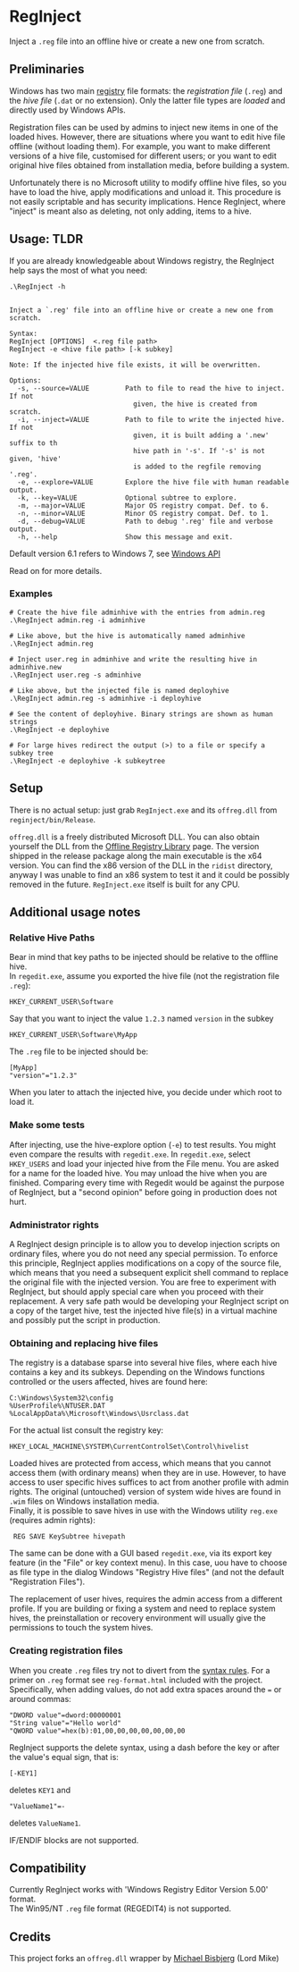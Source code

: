 # RegInject

Inject a `.reg` file into an offline hive or create a new one from scratch.      



## Preliminaries

Windows has two main [registry](https://en.wikipedia.org/wiki/Windows_Registry) file formats: the _registration file_ (`.reg`) and the _hive file_ (`.dat` or no extension). Only the latter file types are _loaded_ and directly used by Windows APIs. 

Registration files can be used by admins to inject new items in one of the loaded hives. 
However, there are situations where you want to edit hive file offline (without loading them). For example, you want to make different versions of a hive file, customised for different users; or you want to edit original hive files obtained from installation media, before building a system. 

Unfortunately there is no Microsoft utility to modify offline hive files, so you have to load the hive,  apply  modifications and unload it. This  procedure is not easily scriptable and  has security implications. 
Hence RegInject, where "inject"  is meant also as deleting, not only adding, items to a hive. 


## Usage: TLDR


If you are already knowledgeable about Windows registry, the RegInject help says the most of what you need:


    
    .\RegInject -h       

                                                                              
    Inject a `.reg' file into an offline hive or create a new one from scratch.   
                                                                                  
    Syntax:                                                                       
    RegInject [OPTIONS]  <.reg file path>                                         
    RegInject -e <hive file path> [-k subkey]                                     
                                                                                  
    Note: If the injected hive file exists, it will be overwritten.               
                                                                                  
    Options:                                                                      
      -s, --source=VALUE         Path to file to read the hive to inject. If not  
                                   given, the hive is created from scratch.       
      -i, --inject=VALUE         Path to file to write the injected hive. If not  
                                   given, it is built adding a '.new' suffix to th
                                   hive path in '-s'. If '-s' is not given, 'hive'
                                   is added to the regfile removing '.reg'.       
      -e, --explore=VALUE        Explore the hive file with human readable output.
      -k, --key=VALUE            Optional subtree to explore.                     
      -m, --major=VALUE          Major OS registry compat. Def. to 6.             
      -n, --minor=VALUE          Minor OS registry compat. Def. to 1.             
      -d, --debug=VALUE          Path to debug '.reg' file and verbose output.    
      -h, --help                 Show this message and exit.                      
  
  
Default version 6.1 refers to Windows 7,  see [Windows API](https://msdn.microsoft.com/en-us/library/ee210773)

Read on for more details. 

### Examples


    # Create the hive file adminhive with the entries from admin.reg
    .\RegInject admin.reg -i adminhive

    # Like above, but the hive is automatically named adminhive
    .\RegInject admin.reg

    # Inject user.reg in adminhive and write the resulting hive in adminhive.new
    .\RegInject user.reg -s adminhive

    # Like above, but the injected file is named deployhive
    .\RegInject admin.reg -s adminhive -i deployhive

    # See the content of deployhive. Binary strings are shown as human strings
    .\RegInject -e deployhive

    # For large hives redirect the output (>) to a file or specify a subkey tree
    .\RegInject -e deployhive -k subkeytree


## Setup 

There is no actual setup: just grab `RegInject.exe` and its `offreg.dll` from `reginject/bin/Release`. 

 `offreg.dll` is a freely distributed Microsoft DLL. You can also obtain yourself the DLL from the [Offline Registry Library](https://msdn.microsoft.com/en-us/library/ee210757) page. The version shipped in the release package along the main executable is the x64 version. You can find the x86 version of the DLL in the `ridist` directory, anyway I was unable to find an x86 system to test it and it could be possibly removed in the future. `RegInject.exe` itself is built for any CPU. 


## Additional usage notes

### Relative Hive Paths

Bear in mind that key paths to be injected should be relative to the offline hive.   
In `regedit.exe`, assume  you exported the hive file (not the registration file `.reg`):

    HKEY_CURRENT_USER\Software
	
	
Say that you want to inject the value `1.2.3` named `version` in the subkey

    HKEY_CURRENT_USER\Software\MyApp

The `.reg` file to be injected should be: 


    [MyApp]
    "version"="1.2.3" 
	
When you later to attach the injected hive, you decide under which root to load it. 

### Make some tests

After injecting,  use the hive-explore option (`-e`) to test results. You might even compare the results with  `regedit.exe`.  In `regedit.exe`,  select `HKEY_USERS` and load your injected hive from the File menu. You are asked for a name for the loaded hive. You may unload the hive when you are finished. 
Comparing every time with Regedit would be against the purpose of RegInject, but a "second opinion" before going in production does not hurt. 

### Administrator rights

A RegInject design principle is to allow you to develop injection scripts on ordinary files, where you do not need any special permission. To enforce this principle, RegInject applies modifications on a copy of the source file, which means that you need a subsequent explicit shell command to replace the original file with the injected version. You are free to experiment with RegInject, but should apply special care when you proceed with their replacement. A very safe path would be developing your RegInject script on a copy of the target hive, test the injected hive file(s) in a virtual machine and possibly put the script in production. 

### Obtaining and replacing hive files

The registry is a database sparse into several hive files, where each hive contains a key and its subkeys. 
Depending on the Windows functions controlled or the users affected, hives are found here: 

    C:\Windows\System32\config
    %UserProfile%\NTUSER.DAT
    %LocalAppData%\Microsoft\Windows\Usrclass.dat

For the actual list consult the  registry key:

    HKEY_LOCAL_MACHINE\SYSTEM\CurrentControlSet\Control\hivelist

Loaded hives are protected from access, which means that you cannot access them (with ordinary means)  when they are in use. However, to have access to user specific hives suffices to act from another profile with admin rights. The original (untouched) version of system wide hives are found in `.wim` files on Windows installation media.   
Finally, it is possible to save hives in use with the Windows utility `reg.exe` (requires admin rights):

     REG SAVE KeySubtree hivepath

The same can be done with a GUI based `regedit.exe`, via its export key feature (in the "File" or key context menu).  In this case, uou have to choose as file type in the dialog Windows "Registry Hive files" (and not the default "Registration Files"). 

The replacement of user hives, requires the admin access from a different profile. If you are building or fixing a system and need to replace system hives, the preinstallation or recovery environment will usually give the permissions to touch the system hives. 


### Creating registration files

When  you create `.reg` files try not to divert from the [syntax rules](https://msdn.microsoft.com/en-us/library/gg469889.aspx). For a primer on `.reg` format see `reg-format.html` included with the project.  
Specifically, when adding values, do not add extra spaces around the `=` or around commas:

    "DWORD value"=dword:00000001
    "String value"="Hello world"
    "QWORD value"=hex(b):01,00,00,00,00,00,00,00

RegInject supports the delete syntax, using a dash before the key or after the value's equal sign, that is:

    [-KEY1]

deletes `KEY1` and

    "ValueName1"=-

deletes `ValueName1`. 


IF/ENDIF blocks are not supported. 


## Compatibility

Currently RegInject works with 'Windows Registry Editor Version 5.00' format.   
The Win95/NT `.reg` file format (REGEDIT4) is not supported. 

## Credits 

This project forks an `offreg.dll` wrapper by [Michael Bisbjerg](https://github.com/LordMike/OffregLib) (Lord Mike) 



[//]: # ( _This ReadMe desperately needs a better template._)
